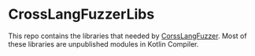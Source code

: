 # CrossLangFuzzerLibs

This repo contains the libraries that needed by [CorssLangFuzzer](https://github.com/XYZboom/CrossLangFuzzer).
Most of these libraries are unpublished modules in Kotlin Compiler.

